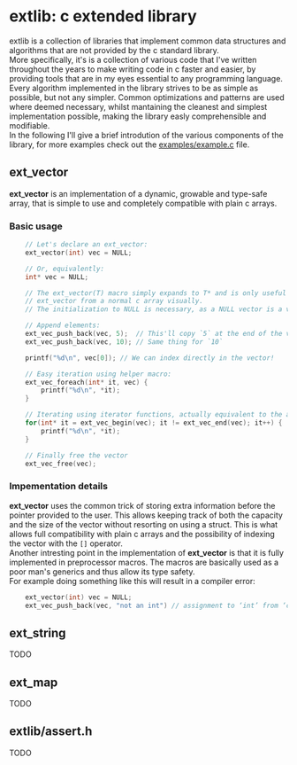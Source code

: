 # extlib: c extended library

extlib is a collection of libraries that implement common data structures and algorithms that are
not provided by the c standard library.  
More specifically, it's is a collection of various code that I've written throughout the years to 
make writing code in c faster and easier, by providing tools that are in my eyes essential to any
programming language.  
Every algorithm implemented in the library strives to be as simple as possible, but not any simpler.
Common optimizations and patterns are used where deemed necessary, whilst mantaining the cleanest
and simplest implementation possible, making the library easly comprehensible and modifiable.  
In the following I'll give a brief introdution of the various components of the library, for more
examples check out the [examples/example.c](https://github.com/bamless/extlib/blob/master/examples/example.c)
file.

## ext_vector

**ext_vector** is an implementation of a dynamic, growable and type-safe array, that is simple to
use and completely compatible with plain c arrays.

### Basic usage

```c
    // Let's declare an ext_vector:
    ext_vector(int) vec = NULL;

    // Or, equivalently:
    int* vec = NULL;

    // The ext_vector(T) macro simply expands to T* and is only useful to visually distinguish an
    // ext_vector from a normal c array visually.
    // The initialization to NULL is necessary, as a NULL vector is a valid vector, the empty one.

    // Append elements:
    ext_vec_push_back(vec, 5);  // This'll copy `5` at the end of the vector, resizing it if necessary
    ext_vec_push_back(vec, 10); // Same thing for `10`

    printf("%d\n", vec[0]); // We can index directly in the vector!

    // Easy iteration using helper macro:
    ext_vec_foreach(int* it, vec) {
        printf("%d\n", *it);
    }

    // Iterating using iterator functions, actually equivalent to the above:
    for(int* it = ext_vec_begin(vec); it != ext_vec_end(vec); it++) {
        printf("%d\n", *it);
    }

    // Finally free the vector
    ext_vec_free(vec);
```

### Impementation details

**ext_vector** uses the common trick of storing extra information before the pointer provided to the
user. This allows keeping track of both the capacity and the size of the vector without resorting
on using a struct. This is what allows full compatibility with plain c arrays and the possibility of
indexing the vector with the `[]` operator.  
Another intresting point in the implementation of **ext_vector** is that it is fully implemented in
preprocessor macros. The macros are basically used as a poor man's generics and thus allow its type
safety.  
For example doing something like this will result in a compiler error:
```c
    ext_vector(int) vec = NULL;
    ext_vec_push_back(vec, "not an int") // assignment to ‘int’ from ‘char *’ makes integer from pointer without a cast
```

## ext_string
TODO

## ext_map
TODO

## extlib/assert.h
TODO